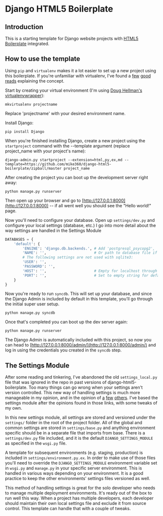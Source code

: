 # Django HTML5 Boilerplate

## Introduction

This is a starting template for Django website projects with [HTML5 Boilerplate](http://html5boilerplate.com) integrated.

## How to use the template

Using `pip` and `virtualenv` makes it a lot easier to set up a new project using this boilerplate. If you're unfamiliar with virtualenv, I've found a [few](http://jmoiron.net/blog/deploying-django-mod-wsgi-virtualenv/) [good](http://www.clemesha.org/blog/modern-python-hacker-tools-virtualenv-fabric-pip) [reads](http://mathematism.com/2009/07/30/presentation-pip-and-virtualenv/) explaining the concept.

Start by creating your virtual environment (I'm using [Doug Hellman's virtualenvwrapper](http://www.doughellmann.com/projects/virtualenvwrapper/)):

```
mkvirtualenv projectname
```

Replace 'projectname' with your desired environment name.

Install Django:

```
pip install Django
```

When you're finished installing Django, create a new project using the `startproject` command with the --template argument (replace project_name with your project's name):

```
django-admin.py startproject --extension=html,py,ex,md --template=https://github.com/mike360/django-html5-boilerplate/zipball/master project_name
```

After creating the project you can boot up the development server right away:

```
python manage.py runserver
```                

Then open up your browser and go to [http://127.0.0.1:8000](http://127.0.0.1:8000) -- if all went well you should see the "Hello world!" page.

Now you'll need to configure your database. Open up `settings/dev.py` and configure your local settings (database, etc.) I go into more detail about the way settings are handled in the Settings Module 

```python
DATABASES = {
    'default': {
        'ENGINE': 'django.db.backends.', # Add 'postgresql_psycopg2', 'mysql', 'sqlite3' or 'oracle'.
        'NAME': '',                      # Or path to database file if using sqlite3.
        # The following settings are not used with sqlite3:
        'USER': '',
        'PASSWORD': '',
        'HOST': '',                      # Empty for localhost through domain sockets or '127.0.0.1' for localhost through TCP.
        'PORT': '',                      # Set to empty string for default.
    }
}
```

Now you're ready to run `syncdb`. This will set up your database, and since the Django Admin is included by default in this template, you'll go through the initial super user setup.

```
python manage.py syncdb
```

Once that's completed you can boot up the dev server again:

```
python manage.py runserver
```

The Django Admin is automatically included with this project, so now you can head to [http://127.0.0.1:8000/admin/](http://127.0.0.1:8000/admin/) and log in using the credentials you created in the `syncdb` step.

## The Settings Module

After some reading and tinkering, I've abandoned the old `settings_local.py` file that was ignored in the repo in past versions of django-html5-boilerplate. Too many things can go wrong when your settings aren't version controlled. This new way of handling settings is much more manageable in my opinion, and in the opinion of [a](http://lincolnloop.com/django-best-practices/projects.html#settings) [few](http://rdegges.com/the-perfect-django-settings-file) [others](http://ericholscher.com/blog/2011/jan/10/handling-django-settings-files/). I've based the settings module after the opinions found in those links, with some tweaks of my own.

In this new settings module, all settings are stored and versioned under the `settings/` folder in the root of the project folder. All of the global and common settings are stored in `settings/base.py` and anything environment specific should be in a separate file that imports from base. There is a `settings/dev.py` file included, and it is the default `DJANGO_SETTINGS_MODULE` as specified in the `wsgi.py` file.

A template for subsequent environments (e.g. staging, production) is included in `settings/environment.py.ex`. In order to make use of those files you'll need to override the `DJANGO_SETTINGS_MODULE` environment variable set in `wsgi.py` and `manage.py` in your specific server environment. This is handled in various ways depending on your environment. It is a good practice to keep the other environments' settings files versioned as well.

This method of handling settings is great for the solo developer who needs to manage multiple deployment environments. It's ready out of the box to run well this way. When a project has multiple developers, each developer should maintain their own local settings file and exclude it from source control. This template can handle that with a couple of tweaks.
